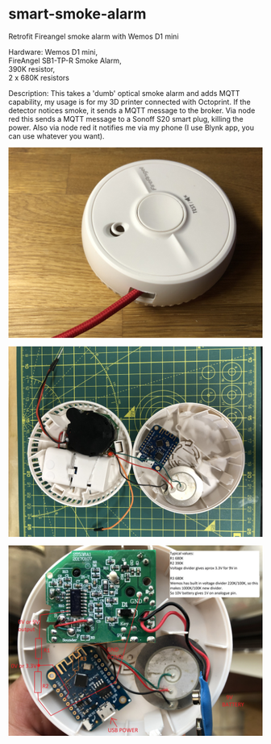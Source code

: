 # smart-smoke-alarm
Retrofit Fireangel smoke alarm with Wemos D1 mini

Hardware:
Wemos D1 mini,  
FireAngel SB1-TP-R Smoke Alarm,  
390K resistor,  
2 x 680K resistors

Description:
This takes a 'dumb' optical smoke alarm and adds MQTT capability, my usage is for my 3D printer connected with Octoprint.
If the detector notices smoke, it sends a MQTT message to the broker. Via node red this sends a MQTT message to a Sonoff S20 smart plug, killing the power.
Also via node red it notifies me via my phone (I use Blynk app, you can use whatever you want).


![alt text](https://github.com/877dev/smart-smoke-alarm/blob/master/2020-07-04%2019.01.43.jpg)

![alt text](https://github.com/877dev/smart-smoke-alarm/blob/master/2020-07-04%2015.38.37.jpg)

![alt text](https://github.com/877dev/smart-smoke-alarm/blob/master/Proposed%20wiring%20photo.jpg)
